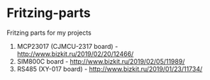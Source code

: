 # Fritzing-parts
Fritzing parts for my projects

1. MCP23017 (CJMCU-2317 board)  - http://www.bizkit.ru/2019/02/20/12466/ 
2. SIM800C board                - http://www.bizkit.ru/2019/02/05/11989/
3. RS485 (XY-017 board)         - http://www.bizkit.ru/2019/01/23/11734/
